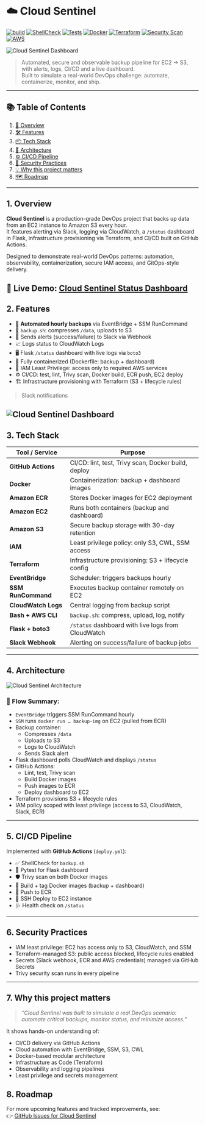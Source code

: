 # ☁️ Cloud Sentinel


[![build](https://github.com/jkot16/cloud-sentinel/actions/workflows/deploy.yml/badge.svg?branch=master)](https://github.com/jkot16/cloud-sentinel/actions/workflows/deploy.yml)
[![ShellCheck](https://img.shields.io/badge/ShellCheck-passing-brightgreen?logo=gnu-bash)](https://www.shellcheck.net/)
[![Tests](https://img.shields.io/badge/Tests-pytest%20passing-blue?logo=pytest)](https://docs.pytest.org/)
[![Docker](https://img.shields.io/badge/containerized-Docker-blue.svg)](https://www.docker.com/)
[![Terraform](https://img.shields.io/badge/infrastructure-Terraform-5F43E9.svg?logo=terraform)](https://www.terraform.io/)
[![Security Scan](https://img.shields.io/badge/security--scan-Trivy-brightgreen.svg)](https://github.com/aquasecurity/trivy)
[![AWS](https://img.shields.io/badge/deployed%20on-AWS-232F3E?logo=amazon-aws)](https://aws.amazon.com/)

![Cloud Sentinel Dashboard](assets/dashboard.png)
> Automated, secure and observable backup pipeline for EC2 → S3, with alerts, logs, CI/CD and a live dashboard.  
> Built to simulate a real-world DevOps challenge: automate, containerize, monitor, and ship.

---

## 📚 Table of Contents

1. [🔎 Overview](#1-overview)  
2. [🛠️ Features](#2-features)  
3. [📦 Tech Stack](#3-tech-stack)  
4. [🧱 Architecture](#4-architecture)  
5. [⚙️ CI/CD Pipeline](#5-cicd-pipeline)  
6. [🔐 Security Practices](#6-security-practices)  
7. [💡 Why this project matters](#7-why-this-project-matters)  
8. [🗺️ Roadmap](#8-roadmap)  
---

## 1. Overview

**Cloud Sentinel** is a production-grade DevOps project that backs up data from an EC2 instance to Amazon S3 every hour.  
It features alerting via Slack, logging via CloudWatch, a `/status` dashboard in Flask, infrastructure provisioning via Terraform, and CI/CD built on GitHub Actions.

Designed to demonstrate real-world DevOps patterns: automation, observability, containerization, secure IAM access, and GitOps-style delivery.

🔗 **Live Demo**: [Cloud Sentinel Status Dashboard](http://52.59.222.52/status)
---

## 2. Features

- 🔁 **Automated hourly backups** via EventBridge + SSM RunCommand  
- 🐚 `backup.sh`: compresses `/data`, uploads to S3  
- 📣 Sends alerts (success/failure) to Slack via Webhook  
- 📈 Logs status to CloudWatch Logs  
- 🖥️ Flask `/status` dashboard with live logs via `boto3`  
- 🐳 Fully containerized (Dockerfile: backup + dashboard)  
- 🔐 IAM Least Privilege: access only to required AWS services  
- ⚙️ CI/CD: test, lint, Trivy scan, Docker build, ECR push, EC2 deploy  
- 🏗️ Infrastructure provisioning with Terraform (S3 + lifecycle rules)

> Slack notifications

![Cloud Sentinel Dashboard](assets/slack.png)
---

## 3. Tech Stack

| Tool / Service       | Purpose                                              |
|----------------------|------------------------------------------------------|
| **GitHub Actions**   | CI/CD: lint, test, Trivy scan, Docker build, deploy |
| **Docker**           | Containerization: backup + dashboard images         |
| **Amazon ECR**       | Stores Docker images for EC2 deployment             |
| **Amazon EC2**       | Runs both containers (backup and dashboard)         |
| **Amazon S3**        | Secure backup storage with 30-day retention         |
| **IAM**              | Least privilege policy: only S3, CWL, SSM access    |
| **Terraform**        | Infrastructure provisioning: S3 + lifecycle config  |
| **EventBridge**      | Scheduler: triggers backups hourly                  |
| **SSM RunCommand**   | Executes backup container remotely on EC2           |
| **CloudWatch Logs**  | Central logging from backup script                  |
| **Bash + AWS CLI**   | `backup.sh`: compress, upload, log, notify          |
| **Flask + boto3**    | `/status` dashboard with live logs from CloudWatch  |
| **Slack Webhook**    | Alerting on success/failure of backup jobs          |

---

## 4. Architecture

![Cloud Sentinel Architecture](assets/architecture.png)

### 🔹 Flow Summary:
- `EventBridge` triggers SSM RunCommand hourly  
- `SSM` runs `docker run … backup-img` on EC2 (pulled from ECR)  
- Backup container:
  - Compresses `/data`
  - Uploads to S3
  - Logs to CloudWatch
  - Sends Slack alert  
- Flask dashboard polls CloudWatch and displays `/status`  
- GitHub Actions:
  - Lint, test, Trivy scan
  - Build Docker images
  - Push images to ECR
  - Deploy dashboard to EC2  
- Terraform provisions S3 + lifecycle rules  
- IAM policy scoped with least privilege (access to S3, CloudWatch, Slack, ECR)

---

## 5. CI/CD Pipeline

Implemented with **GitHub Actions** (`deploy.yml`):

- ✅ ShellCheck for `backup.sh`
- 🧪 Pytest for Flask dashboard
- 🛡 Trivy scan on both Docker images
- 🐳 Build + tag Docker images (backup + dashboard)
- 🚀 Push to ECR
- 🔄 SSH Deploy to EC2 instance
- 🩺 Health check on `/status`

---

## 6. Security Practices

- IAM least privilege: EC2 has access only to S3, CloudWatch, and SSM  
- Terraform-managed S3: public access blocked, lifecycle rules enabled  
- Secrets (Slack webhook, ECR and AWS credentials) managed via GitHub Secrets  
- Trivy security scan runs in every pipeline  

---

## 7. Why this project matters

> _“Cloud Sentinel was built to simulate a real DevOps scenario: automate critical backups, monitor status, and minimize access.”_

It shows hands-on understanding of:

- CI/CD delivery via GitHub Actions  
- Cloud automation with EventBridge, SSM, S3, CWL  
- Docker-based modular architecture  
- Infrastructure as Code (Terraform)  
- Observability and logging pipelines  
- Least privilege and secrets management


## 8. Roadmap
For more upcoming features and tracked improvements, see:  
👉 [GitHub Issues for Cloud Sentinel](https://github.com/jkot16/cloud-sentinel/issues)
